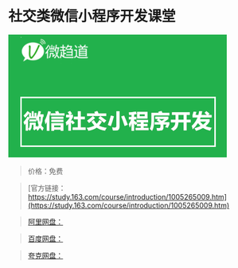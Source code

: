 # 社交类微信小程序开发课堂

![img](../../../assets/study163/free/19ccc9e4-0114-46d0-96ea-07479bc32078.png)

> 价格：免费

> [官方链接：https://study.163.com/course/introduction/1005265009.htm](https://study.163.com/course/introduction/1005265009.htm)

> [阿里网盘：]()

> [百度网盘：]()

> [夸克网盘：]()
